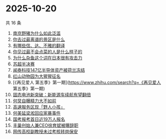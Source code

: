 # 2025-10-20

共 16 条

<!-- BEGIN -->
<!-- 最后更新时间 Mon Oct 20 2025 12:14:54 GMT+0800 (China Standard Time) -->

1. [南京野猪为什么如此泛滥](https://www.zhihu.com/search?q=南京野猪为什么如此泛滥)
1. [你去过最离谱的景区是什么](https://www.zhihu.com/search?q=你去过最离谱的景区是什么)
1. [有哪些信、达、不雅的翻译](https://www.zhihu.com/search?q=有哪些信、达、不雅的翻译)
1. [你见过最不会点菜的人是什么样子的](https://www.zhihu.com/search?q=你见过最不会点菜的人是什么样子的)
1. [为什么杂鱼这个词在日本很有攻击力](https://www.zhihu.com/search?q=为什么杂鱼这个词在日本很有攻击力)
1. [苏超半决赛](https://www.zhihu.com/search?q=苏超半决赛)
1. [闻泰科技147亿半导体资产被荷兰冻结](https://www.zhihu.com/search?q=闻泰科技147亿半导体资产被荷兰冻结)
1. [红山动物园为大猩猩征名](https://www.zhihu.com/search?q=红山动物园为大猩猩征名)
1. [《再见爱人 第五季》第一期](https://www.zhihu.com/search?q=《再见爱人
   第五季》第一期)
1. [固态电池新突破：新能源车续航有望翻倍](https://www.zhihu.com/search?q=固态电池新突破：新能源车续航有望翻倍)
1. [何炅自曝精力大不如前](https://www.zhihu.com/search?q=何炅自曝精力大不如前)
1. [高速服务区现「野人小孩」](https://www.zhihu.com/search?q=高速服务区现「野人小孩」)
1. [何美延梁淞回应家暴事件](https://www.zhihu.com/search?q=何美延梁淞回应家暴事件)
1. [国考报考首日近19万人报名](https://www.zhihu.com/search?q=国考报考首日近19万人报名)
1. [丰巢创始人兼CEO徐育斌被曝辞职](https://www.zhihu.com/search?q=丰巢创始人兼CEO徐育斌被曝辞职)
1. [网传高校副教授未过考核转岗保安](https://www.zhihu.com/search?q=网传高校副教授未过考核转岗保安)

<!-- END -->
